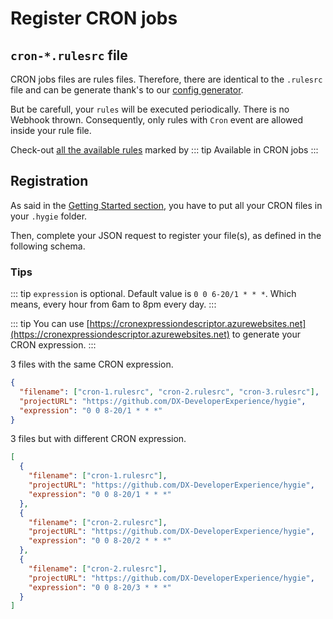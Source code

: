 # Register CRON jobs

## `cron-*.rulesrc` file

CRON jobs files are rules files. Therefore, there are identical to the `.rulesrc` file and can be generate thank's to our [config generator](configGenerator.md).

But be carefull, your `rules` will be executed periodically. There is no Webhook thrown.
Consequently, only rules with `Cron` event are allowed inside your rule file.

Check-out [all the available rules](../rules/existingRules.md) marked by
::: tip
Available in CRON jobs
:::

## Registration

As said in the [Getting Started section](gettingStarted.md), you have to put all your CRON files in your `.hygie` folder.

Then, complete your JSON request to register your file(s), as defined in the following schema.

<RegisterCron/>

### Tips

::: tip
`expression` is optional. Default value is `0 0 6-20/1 * * *`.
Which means, every hour from 6am to 8pm every day.
:::

::: tip
You can use [https://cronexpressiondescriptor.azurewebsites.net](https://cronexpressiondescriptor.azurewebsites.net) to generate your CRON expression.
:::

3 files with the same CRON expression.

```json
{
  "filename": ["cron-1.rulesrc", "cron-2.rulesrc", "cron-3.rulesrc"],
  "projectURL": "https://github.com/DX-DeveloperExperience/hygie",
  "expression": "0 0 8-20/1 * * *"
}
```

3 files but with different CRON expression.

```json
[
  {
    "filename": ["cron-1.rulesrc"],
    "projectURL": "https://github.com/DX-DeveloperExperience/hygie",
    "expression": "0 0 8-20/1 * * *"
  },
  {
    "filename": ["cron-2.rulesrc"],
    "projectURL": "https://github.com/DX-DeveloperExperience/hygie",
    "expression": "0 0 8-20/2 * * *"
  },
  {
    "filename": ["cron-2.rulesrc"],
    "projectURL": "https://github.com/DX-DeveloperExperience/hygie",
    "expression": "0 0 8-20/3 * * *"
  }
]
```
